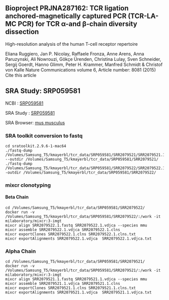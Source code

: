 

## Bioproject PRJNA287162: TCR ligation anchored-magnetically captured PCR (TCR-LA-MC PCR) for TCR α-and β-chain diversity dissection

High-resolution analysis of the human T-cell receptor repertoire

Eliana Ruggiero, Jan P. Nicolay, Raffaele Fronza, Anne Arens, Anna Paruzynski, Ali Nowrouzi, Gökçe Ürenden, Christina Lulay, Sven Schneider, Sergij Goerdt, Hanno Glimm, Peter H. Krammer, Manfred Schmidt & Christof von Kalle 
Nature Communications volume 6, Article number: 8081 (2015) Cite this article

## SRA Study: SRP059581

NCBI : [SRP059581](https://www.ncbi.nlm.nih.gov/sra/?term=SRP059581)

SRA Study : [SRP059581](https://trace.ncbi.nlm.nih.gov/Traces/sra/?study=SRP059581)

SRA Browser: [mus musculus](https://www.ncbi.nlm.nih.gov/Traces/study/?query_key=1&WebEnv=NCID_1_11090927_130.14.18.48_5555_1593620834_465491811_0MetA0_S_HStore&f=organism_s%3An%3Amus%2520musculus%3Ac&o=acc_s%3Aa)

### SRA toolkit conversion to fastq

```
cd sratoolkit.2.9.6-1-mac64
./fastq-dump /Volumes/Samsung_T5/kmayerbl/tcr_data/SRP059581/SRR2079521/SRR2079521.1 --outdir /Volumes/Samsung_T5/kmayerbl/tcr_data/SRP059581/SRR2079521/
./fastq-dump /Volumes/Samsung_T5/kmayerbl/tcr_data/SRP059581/SRR2079522/SRR2079522.1 -outdir /Volumes/Samsung_T5/kmayerbl/tcr_data/SRP059581/SRR2079522/
```

### mixcr clonotyping 

#### Beta Chain

```
cd /Volumes/Samsung_T5/kmayerbl/tcr_data/SRP059581/SRR2079522/
docker run -v /Volumes/Samsung_T5/kmayerbl/tcr_data/SRP059581/SRR2079522/:/work -it milaboratory/mixcr:3-imgt
mixcr align SRR2079522.1.fastq SRR2079522.1.vdjca --species mmu
mixcr assemble SRR2079522.1.vdjca SRR2079522.1.clns
mixcr exportClones SRR2079522.1.clns SRR2079522.1.clns.txt
mixcr exportAlignments SRR2079522.1.vdjca  SRR2079522.1.vdjca.txt
```

### Alpha Chain
```
cd /Volumes/Samsung_T5/kmayerbl/tcr_data/SRP059581/SRR2079521/
docker run -v /Volumes/Samsung_T5/kmayerbl/tcr_data/SRP059581/SRR2079521/:/work -it milaboratory/mixcr:3-imgt
mixcr align SRR2079521.1.fastq SRR2079521.1.vdjca --species mmu
mixcr assemble SRR2079521.1.vdjca SRR2079521.1.clns
mixcr exportClones SRR2079521.1.clns SRR2079521.1.clns.txt
mixcr exportAlignments SRR2079521.1.vdjca  SRR2079521.1.vdjca.txt
```

